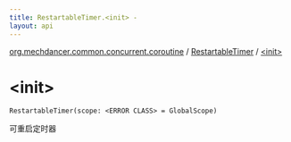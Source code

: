 ```yaml
---
title: RestartableTimer.<init> - 
layout: api
---
```


<div class='api-docs-breadcrumbs'><a href="../index.html">org.mechdancer.common.concurrent.coroutine</a> / <a href="index.html">RestartableTimer</a> / <a href="./-init-.html">&lt;init&gt;</a></div>

# &lt;init&gt;

<div class="signature"><code><span class="identifier">RestartableTimer</span><span class="symbol">(</span><span class="parameterName" id="org.mechdancer.common.concurrent.coroutine.RestartableTimer$<init>()/scope">scope</span><span class="symbol">:</span>&nbsp;<span class="identifier">&lt;ERROR CLASS&gt;</span>&nbsp;<span class="symbol">=</span>&nbsp;GlobalScope<span class="symbol">)</span></code></div>

可重启定时器

